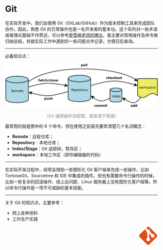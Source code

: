 # Git

在实际开发中，我们会使用 Git（GitLab/GitHub）作为版本控制工具来完成团队协作。因此，熟悉 Git 的日常操作也是一名开发者的基本功。这个系列对一些术语或者理论基础不作赘述，可以参考[廖雪峰老师的博文](https://www.liaoxuefeng.com/wiki/896043488029600)。我主要对常用操作及命令做归纳总结，并就实际工作中遇到的一些问题点作记录，方便日后查询。

<hr>

必备知识点：

<div style="text-align: center;">
  <img src="./assets/git.png" alt="Git 通用操作流程图">
  <p style="text-align: center; color: #888;">（Git 通用操作流程图，图来源于网络）</p>
</div>

最常用的就是图中的 6 个命令，但在使用之前首先要弄清楚几个名词概念：

* **Remote**：远程仓库；
* **Repository**：本地仓库；
* **Index/Stage**：Git 追踪树，暂存区；
* **workspace**：本地工作区（即你编辑器的代码）

<hr>

在实际开发过程中，经常会借助一些图形化 Git 客户端来完成一些操作，比如 TortoiseGit，Sourcetree 和 IDE 中集成的插件。但也有需要命令行操作的时候，比如一些复杂的回滚操作、线上出问题、Linux 服务器上没有图形化客户端等。所以命令行操作是一项不可或缺的基本技能。

<hr>

关于 Git 的知识点，主要参考： 

* 网上各种资料
* 工作生产实践

<div style="text-align: right">
  <svg t="1637141435644" class="icon" viewBox="0 0 1024 1024" version="1.1" xmlns="http://www.w3.org/2000/svg" p-id="1168" width="64" height="64"><path d="M63.49884471 444.72482676L339.27934283 168.4672005l80.63478137 81.1119106c-11.45109332 40.55595587 7.15693331 84.92894248 44.3729866 106.39974246v264.32940369c-28.62773329 16.22238256-47.7128892 47.23575993-47.71288806 82.54329842a95.42577726 95.42577726 0 0 0 95.42577726 95.42577726 95.42577726 95.42577726 0 0 0 95.42577726-95.42577726c0-35.30753736-19.08515589-66.32091583-47.71288806-82.54329842V388.42361757l98.76567986 99.7199384c-3.33990259 7.15693331-3.33990259 15.26812405-3.33990261 23.85644403a95.42577726 95.42577726 0 0 0 95.42577728 95.42577726 95.42577726 95.42577726 0 0 0 95.42577839-95.42577726 95.42577726 95.42577726 0 0 0-95.42577839-95.42577726c-8.58831998 0-16.69951071 0-23.85644403 3.33990146L604.0858758 297.2920003a94.47151987 94.47151987 0 0 0-54.86982251-111.64815985c-20.51654257-7.63406259-41.98734253-9.54257739-61.07249732-4.29415998L407.03164421 100.71489799l37.69318255-37.21605328c37.21605328-37.69318254 97.3342932-37.69318254 134.55034648 0l381.22598205 381.22598205c37.69318254 37.21605328 37.69318254 97.3342932 0 134.55034648l-381.22598205 381.22598205c-37.21605328 37.69318254-97.3342932 37.69318254-134.55034648 0L63.49884471 579.27517324c-37.69318254-37.21605328-37.69318254-97.3342932 0-134.55034648z" fill="#E64A19" p-id="1169"></path></svg>
</div>
